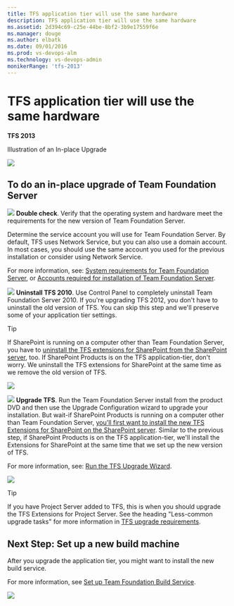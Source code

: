 ```yaml
---
title: TFS application tier will use the same hardware
description: TFS application tier will use the same hardware
ms.assetid: 2d394c69-c25e-44be-8bf2-3b9e17559f6e
ms.manager: douge
ms.author: elbatk
ms.date: 09/01/2016
ms.prod: vs-devops-alm
ms.technology: vs-devops-admin
monikerRange: 'tfs-2013'
---
```




# TFS application tier will use the same hardware

**TFS 2013**

Illustration of an In-place Upgrade

![](../_img/ic666060.png)

## To do an in-place upgrade of Team Foundation Server 

![](../../install/_img/ic756627.png) **Double check**. Verify that the operating system and hardware meet the requirements for the new version of Team Foundation Server.

Determine the service account you will use for Team Foundation Server. By default, TFS uses Network Service, but you can also use a domain account. In most cases, you should use the same account you used for the previous installation or consider using Network Service.

For more information, see: [System requirements for Team Foundation Server](../../requirements.md), or [Accounts required for installation of Team Foundation Server](../../requirements.md#accounts).

![](../../install/_img/ic646325.png) **Uninstall TFS 2010**. Use Control Panel to completely uninstall Team Foundation Server 2010. If you're upgrading TFS 2012, you don't have to uninstall the old version of TFS. You can skip this step and we'll preserve some of your application tier settings.

> [!TIP]
> If SharePoint is running on a computer other than Team Foundation Server, you have to [uninstall the TFS extensions for SharePoint from the SharePoint server](use-same-sharepoint-site.md), too. If SharePoint Products is on the TFS application-tier, don't worry. We uninstall the TFS extensions for SharePoint at the same time as we remove the old version of TFS.

![](../_img/ic552209.png)

![](../../install/_img/ic646326.png) **Upgrade TFS**. Run the Team Foundation Server install from the product DVD and then use the Upgrade Configuration wizard to upgrade your installation. <span class="parameter">But wait</span>-if SharePoint Products is running on a computer other than Team Foundation Server, [you'll first want to install the new TFS Extensions for SharePoint on the SharePoint server](use-same-sharepoint-site.md). Similar to the previous step, if SharePoint Products is on the TFS application-tier, we'll install the Extensions for SharePoint at the same time that we set up the new version of TFS.

For more information, see: [Run the TFS Upgrade Wizard](../run-upgrade-wizard.md).

![](../../install/_img/ic612456.png)

> [!TIP]
> If you have Project Server added to TFS, this is when you should upgrade the TFS Extensions for Project Server. See the heading "Less-common upgrade tasks" for more information in [TFS upgrade requirements](upgrade-2013-requirements.md).

## Next Step: Set up a new build machine

After you upgrade the application tier, you might want to install the new build service.

For more information, see [Set up Team Foundation Build Service](https://msdn.microsoft.com/en-us/library/ee259687(v=vs.120).aspx).

![](../../install/_img/ic612464.png)
